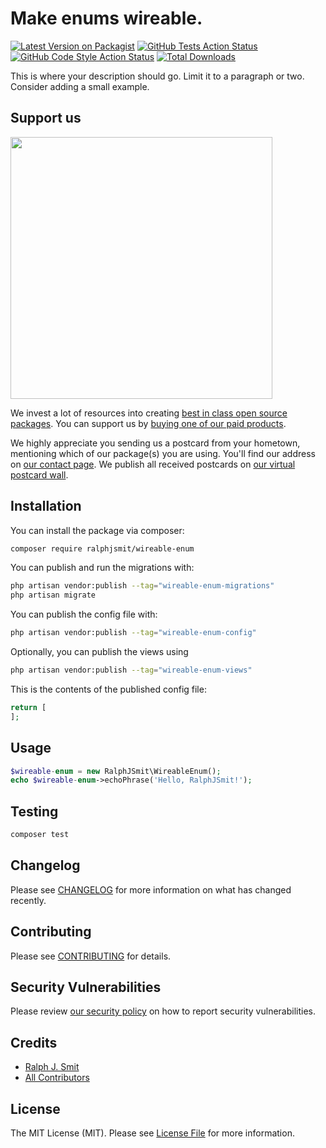 # Make enums wireable.

[![Latest Version on Packagist](https://img.shields.io/packagist/v/ralphjsmit/wireable-enum.svg?style=flat-square)](https://packagist.org/packages/ralphjsmit/wireable-enum)
[![GitHub Tests Action Status](https://img.shields.io/github/workflow/status/ralphjsmit/wireable-enum/run-tests?label=tests)](https://github.com/ralphjsmit/wireable-enum/actions?query=workflow%3Arun-tests+branch%3Amain)
[![GitHub Code Style Action Status](https://img.shields.io/github/workflow/status/ralphjsmit/wireable-enum/Check%20&%20fix%20styling?label=code%20style)](https://github.com/ralphjsmit/wireable-enum/actions?query=workflow%3A"Check+%26+fix+styling"+branch%3Amain)
[![Total Downloads](https://img.shields.io/packagist/dt/ralphjsmit/wireable-enum.svg?style=flat-square)](https://packagist.org/packages/ralphjsmit/wireable-enum)

This is where your description should go. Limit it to a paragraph or two. Consider adding a small example.

## Support us

[<img src="https://github-ads.s3.eu-central-1.amazonaws.com/wireable-enum.jpg?t=1" width="419px" />](https://spatie.be/github-ad-click/wireable-enum)

We invest a lot of resources into creating [best in class open source packages](https://spatie.be/open-source). You can support us by [buying one of our paid products](https://spatie.be/open-source/support-us).

We highly appreciate you sending us a postcard from your hometown, mentioning which of our package(s) you are using. You'll find our address on [our contact page](https://spatie.be/about-us). We publish all received postcards on [our virtual postcard wall](https://spatie.be/open-source/postcards).

## Installation

You can install the package via composer:

```bash
composer require ralphjsmit/wireable-enum
```

You can publish and run the migrations with:

```bash
php artisan vendor:publish --tag="wireable-enum-migrations"
php artisan migrate
```

You can publish the config file with:
```bash
php artisan vendor:publish --tag="wireable-enum-config"
```

Optionally, you can publish the views using

```bash
php artisan vendor:publish --tag="wireable-enum-views"
```

This is the contents of the published config file:

```php
return [
];
```

## Usage

```php
$wireable-enum = new RalphJSmit\WireableEnum();
echo $wireable-enum->echoPhrase('Hello, RalphJSmit!');
```

## Testing

```bash
composer test
```

## Changelog

Please see [CHANGELOG](CHANGELOG.md) for more information on what has changed recently.

## Contributing

Please see [CONTRIBUTING](.github/CONTRIBUTING.md) for details.

## Security Vulnerabilities

Please review [our security policy](../../security/policy) on how to report security vulnerabilities.

## Credits

- [Ralph J. Smit](https://github.com/ralphjsmit)
- [All Contributors](../../contributors)

## License

The MIT License (MIT). Please see [License File](LICENSE.md) for more information.

